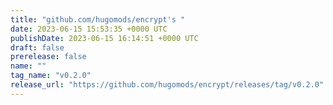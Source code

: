```yaml
---
title: "github.com/hugomods/encrypt's "
date: 2023-06-15 15:53:35 +0000 UTC
publishDate: 2023-06-15 16:14:51 +0000 UTC
draft: false
prerelease: false
name: ""
tag_name: "v0.2.0"
release_url: "https://github.com/hugomods/encrypt/releases/tag/v0.2.0"
---
```



